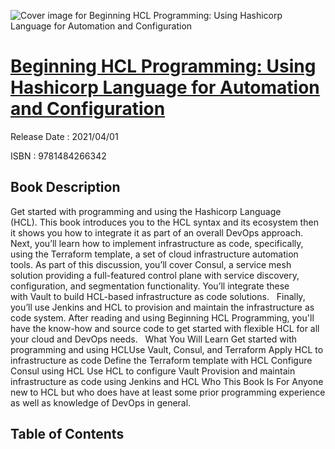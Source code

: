 ![Cover image for Beginning HCL Programming: Using Hashicorp Language for Automation and Configuration](https://imgdetail.ebookreading.net/cover/cover/202109/EB9781484266342.jpg)

[Beginning HCL Programming: Using Hashicorp Language for Automation and Configuration](https://ebookreading.net/view/book/Beginning+HCL+Programming%3A+Using+Hashicorp+Language+for+Automation+and+Configuration-EB9781484266342_1.html "Beginning HCL Programming: Using Hashicorp Language for Automation and Configuration")
====================================================================================================================

Release Date : 2021/04/01

ISBN : 9781484266342

Book Description
-----------------

Get started with programming and using the Hashicorp Language (HCL).&nbsp;This book introduces you to the HCL syntax and its ecosystem then it shows you how to integrate it as part of an overall DevOps approach.
Next, you’ll learn how to implement infrastructure as code,&nbsp;specifically, using the Terraform template, a set of cloud infrastructure automation tools.&nbsp;As part of this discussion, you’ll cover Consul, a service mesh solution providing a full-featured control plane with service discovery, configuration, and segmentation functionality. You’ll integrate these with&nbsp;Vault to build HCL-based infrastructure as code solutions.&nbsp;&nbsp;
Finally, you’ll use Jenkins and HCL to provision and maintain the infrastructure as code system.&nbsp;After reading and using Beginning HCL Programming, you'll have the know-how and source code to get started with flexible HCL for all your cloud and DevOps needs.&nbsp;&nbsp;
What You Will Learn
Get started with programming      and using HCLUse Vault, Consul, and      Terraform Apply HCL to infrastructure      as code  Define the Terraform      template with HCL  Configure Consul using HCL Use HCL to configure Vault Provision and maintain infrastructure      as code using Jenkins and HCL Who This Book Is For
Anyone new to HCL but who does have at least some prior programming experience as well as knowledge of DevOps in general.&nbsp;


Table of Contents
-----------------

